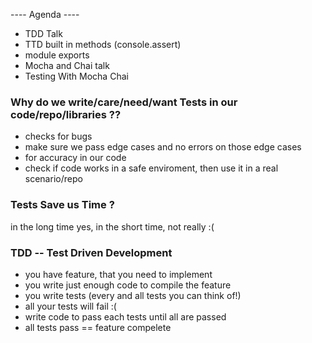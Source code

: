  ---- Agenda ----

- TDD Talk
- TTD built in methods (console.assert)
- module exports
- Mocha and Chai talk
- Testing With Mocha Chai

### Why do we write/care/need/want Tests in our code/repo/libraries ??

- checks for bugs 
- make sure we pass edge cases and no errors on those edge cases
- for accuracy in our code
- check if code works in a safe enviroment, then use it in a real scenario/repo


### Tests Save us Time ?

in the long time yes, in the short time, not really :(



### TDD -- Test Driven Development

- you have feature, that you need to implement
- you write just enough code to compile the feature
- you write tests (every and all tests you can think of!)
- all your tests will fail :(
- write code to pass each tests until all are passed
- all tests pass == feature compelete

